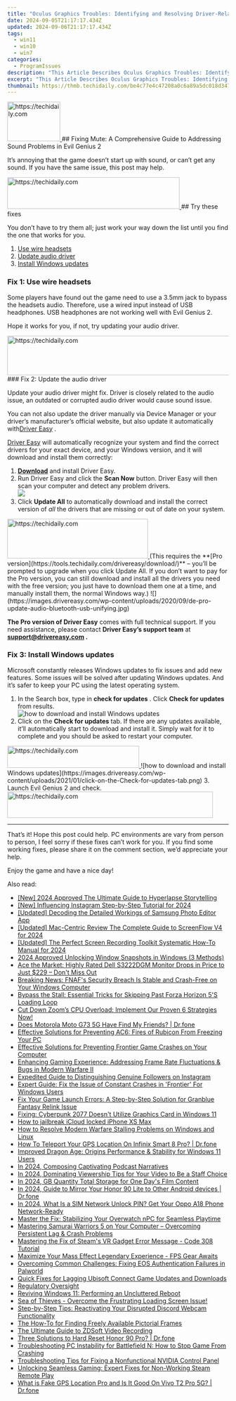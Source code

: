 ```yaml
---
title: "Oculus Graphics Troubles: Identifying and Resolving Driver-Related Errors"
date: 2024-09-05T21:17:17.434Z
updated: 2024-09-06T21:17:17.434Z
tags:
  - win11
  - win10
  - win7
categories:
  - ProgramIssues
description: "This Article Describes Oculus Graphics Troubles: Identifying and Resolving Driver-Related Errors"
excerpt: "This Article Describes Oculus Graphics Troubles: Identifying and Resolving Driver-Related Errors"
thumbnail: https://thmb.techidaily.com/be4c77e4c47208a0c6a89a5dc018d347b3f89d31378e1f478ed8a82b6ec5c28d.jpg
---
```


<!-- affiliate ads begin -->
<a href="https://aligracehair.sjv.io/c/5597632/2115910/19272" target="_top" id="2115910">
  <img src="//a.impactradius-go.com/display-ad/19272-2115910" border="0" alt="https://techidaily.com" width="120" height="90"/>
</a>
<img height="0" width="0" src="https://aligracehair.sjv.io/i/5597632/2115910/19272" style="position:absolute;visibility:hidden;" border="0" />
<!-- affiliate ads end -->
## Fixing Mute: A Comprehensive Guide to Addressing Sound Problems in Evil Genius 2

It’s annoying that the game doesn’t start up with sound, or can’t get any sound. If you have the same issue, this post may help.

<!-- affiliate ads begin -->
<a href="https://aligracehair.sjv.io/c/5597632/2135403/19272" target="_top" id="2135403">
  <img src="//a.impactradius-go.com/display-ad/19272-2135403" border="0" alt="https://techidaily.com" width="392" height="72"/>
</a>
<img height="0" width="0" src="https://aligracehair.sjv.io/i/5597632/2135403/19272" style="position:absolute;visibility:hidden;" border="0" />
<!-- affiliate ads end -->
## Try these fixes

 You don’t have to try them all; just work your way down the list until you find the one that works for you.

1. [Use wire headsets](https://tools.techidaily.com/drivereasy/download/)
2. [Update audio driver](https://tools.techidaily.com/drivereasy/download/)
3. [Install Windows updates](https://tools.techidaily.com/drivereasy/download/)

### Fix 1: Use wire headsets

 Some players have found out the game need to use a 3.5mm jack to bypass the headsets audio. Therefore, use a wired input instead of USB headphones. USB headphones are not working well with Evil Genius 2.

Hope it works for you, if not, try updating your audio driver.

<!-- affiliate ads begin -->
<a href="https://appsumo.8odi.net/c/5597632/2129741/7443" target="_top" id="2129741">
  <img src="//a.impactradius-go.com/display-ad/7443-2129741" border="0" alt="https://techidaily.com" width="728" height="90"/>
</a>
<img height="0" width="0" src="https://appsumo.8odi.net/i/5597632/2129741/7443" style="position:absolute;visibility:hidden;" border="0" />
<!-- affiliate ads end -->
### Fix 2: Update the audio driver

 Update your audio driver might fix. Driver is closely related to the audio issue, an outdated or corrupted audio driver would cause sound issue.

 You can not also update the driver manually via Device Manager or your driver’s manufacturer’s official website, but also update it automatically with[Driver Easy](https://tools.techidaily.com/drivereasy/download/) .

[Driver Easy](https://tools.techidaily.com/drivereasy/download/) will automatically recognize your system and find the correct drivers for your exact device, and your Windows version, and it will download and install them correctly:

1. **[Download](https://tools.techidaily.com/drivereasy/download/)**  and install Driver Easy.
2. Run Driver Easy and click the **Scan Now** button. Driver Easy will then scan your computer and detect any problem drivers.  
![](https://images.drivereasy.com/wp-content/uploads/2020/08/Scan-now.jpg)
3. Click **Update All** to automatically download and install the correct version of _all_ the drivers that are missing or out of date on your system.  
<!-- affiliate ads begin -->
<a href="https://wigfever.sjv.io/c/5597632/2014848/22899" target="_top" id="2014848">
  <img src="//a.impactradius-go.com/display-ad/22899-2014848" border="0" alt="https://techidaily.com" width="320" height="90"/>
</a>
<img height="0" width="0" src="https://wigfever.sjv.io/i/5597632/2014848/22899" style="position:absolute;visibility:hidden;" border="0" />
<!-- affiliate ads end -->
 (This requires the **[Pro version](https://tools.techidaily.com/drivereasy/download/)**  – you’ll be prompted to upgrade when you click Update All. If you don’t want to pay for the Pro version, you can still download and install all the drivers you need with the free version; you just have to download them one at a time, and manually install them, the normal Windows way.)  
![](https://images.drivereasy.com/wp-content/uploads/2020/09/de-pro-update-audio-bluetooth-usb-unifying.jpg)

**The Pro version of Driver Easy** comes with full technical support. If you need assistance, please contact **Driver Easy’s support team** at **[support@drivereasy.com](https://tools.techidaily.com/drivereasy/download/) .**

### Fix 3: Install Windows updates

 Microsoft constantly releases Windows updates to fix issues and add new features. Some issues will be solved after updating Windows updates. And it’s safer to keep your PC using the latest operating system.

1. In the Search box, type in **check for updates** . Click **Check for updates**  from results.  
![how to download and install Windows updates](https://images.drivereasy.com/wp-content/uploads/2021/01/check-for-updates.png)
2. Click on the **Check for updates**  tab. If there are any updates available, it’ll automatically start to download and install it. Simply wait for it to complete and you should be asked to restart your computer.  
<!-- affiliate ads begin -->
<a href="https://25home.pxf.io/c/5597632/2123474/16836" target="_top" id="2123474">
  <img src="//a.impactradius-go.com/display-ad/16836-2123474" border="0" alt="https://techidaily.com" width="300" height="50"/>
</a>
<img height="0" width="0" src="https://25home.pxf.io/i/5597632/2123474/16836" style="position:absolute;visibility:hidden;" border="0" />
<!-- affiliate ads end -->
![how to download and install Windows updates](https://images.drivereasy.com/wp-content/uploads/2021/01/click-on-the-Check-for-updates-tab.png)
3. Launch Evil Genius 2 and check.
<!-- affiliate ads begin -->
<a href="https://aligracehair.sjv.io/c/5597632/2115936/19272" target="_top" id="2115936">
  <img src="//a.impactradius-go.com/display-ad/19272-2115936" border="0" alt="https://techidaily.com" width="468" height="60"/>
</a>
<img height="0" width="0" src="https://aligracehair.sjv.io/i/5597632/2115936/19272" style="position:absolute;visibility:hidden;" border="0" />
<!-- affiliate ads end -->

---

 That’s it! Hope this post could help. PC environments are vary from person to person, I feel sorry if these fixes can’t work for you. If you find some working fixes, please share it on the comment section, we’d appreciate your help.

Enjoy the game and have a nice day!

<ins class="adsbygoogle"
     style="display:block"
     data-ad-format="autorelaxed"
     data-ad-client="ca-pub-7571918770474297"
     data-ad-slot="1223367746"></ins>



<ins class="adsbygoogle"
     style="display:block"
     data-ad-client="ca-pub-7571918770474297"
     data-ad-slot="8358498916"
     data-ad-format="auto"
     data-full-width-responsive="true"></ins>

<span class="atpl-alsoreadstyle">Also read:</span>
<div><ul>
<li><a href="https://fox-helps.techidaily.com/new-2024-approved-the-ultimate-guide-to-hyperlapse-storytelling/"><u>[New] 2024 Approved The Ultimate Guide to Hyperlapse Storytelling</u></a></li>
<li><a href="https://instagram-video-recordings.techidaily.com/new-influencing-instagram-step-by-step-tutorial-for-2024/"><u>[New] Influencing Instagram Step-by-Step Tutorial for 2024</u></a></li>
<li><a href="https://fox-friendly.techidaily.com/updated-decoding-the-detailed-workings-of-samsung-photo-editor-app/"><u>[Updated] Decoding the Detailed Workings of Samsung Photo Editor App</u></a></li>
<li><a href="https://remote-screen-capture.techidaily.com/updated-mac-centric-review-the-complete-guide-to-screenflow-v4-for-2024/"><u>[Updated] Mac-Centric Review The Complete Guide to ScreenFlow V4 for 2024</u></a></li>
<li><a href="https://screen-sharing-recording.techidaily.com/updated-the-perfect-screen-recording-toolkit-systematic-how-to-manual-for-2024/"><u>[Updated] The Perfect Screen Recording Toolkit Systematic How-To Manual for 2024</u></a></li>
<li><a href="https://screen-recording.techidaily.com/2024-approved-unlocking-window-snapshots-in-windows-3-methods/"><u>2024 Approved Unlocking Window Snapshots in Windows (3 Methods)</u></a></li>
<li><a href="https://hardware-tips.techidaily.com/ace-the-market-highly-rated-dell-s3222dgm-monitor-drops-in-price-to-just-229-dont-miss-out/"><u>Ace the Market: Highly Rated Dell S3222DGM Monitor Drops in Price to Just $229 – Don't Miss Out</u></a></li>
<li><a href="https://win-solutions.techidaily.com/breaking-news-fnafs-security-breach-is-stable-and-crash-free-on-your-windows-computer/"><u>Breaking News: FNAF's Security Breach Is Stable and Crash-Free on Your Windows Computer</u></a></li>
<li><a href="https://win-solutions.techidaily.com/bypass-the-stall-essential-tricks-for-skipping-past-forza-horizon-5s-loading-loop/"><u>Bypass the Stall: Essential Tricks for Skipping Past Forza Horizon 5'S Loading Loop</u></a></li>
<li><a href="https://win-solutions.techidaily.com/1723003614463-cut-down-zooms-cpu-overload-implement-our-proven-6-strategies-now/"><u>Cut Down Zoom’s CPU Overload: Implement Our Proven 6 Strategies Now!</u></a></li>
<li><a href="https://location-social.techidaily.com/does-motorola-moto-g73-5g-have-find-my-friends-drfone-by-drfone-virtual-android/"><u>Does Motorola Moto G73 5G Have Find My Friends? | Dr.fone</u></a></li>
<li><a href="https://win-solutions.techidaily.com/effective-solutions-for-preventing-ac6-fires-of-rubicon-from-freezing-your-pc/"><u>Effective Solutions for Preventing AC6: Fires of Rubicon From Freezing Your PC</u></a></li>
<li><a href="https://win-solutions.techidaily.com/effective-solutions-for-preventing-frontier-game-crashes-on-your-computer/"><u>Effective Solutions for Preventing Frontier Game Crashes on Your Computer</u></a></li>
<li><a href="https://win-solutions.techidaily.com/enhancing-gaming-experience-addressing-frame-rate-fluctuations-and-bugs-in-modern-warfare-ii/"><u>Enhancing Gaming Experience: Addressing Frame Rate Fluctuations & Bugs in Modern Warfare II</u></a></li>
<li><a href="https://instagram-video-recordings.techidaily.com/expedited-guide-to-distinguishing-genuine-followers-on-instagram/"><u>Expedited Guide to Distinguishing Genuine Followers on Instagram</u></a></li>
<li><a href="https://win-solutions.techidaily.com/expert-guide-fix-the-issue-of-constant-crashes-in-frontier-for-windows-users/"><u>Expert Guide: Fix the Issue of Constant Crashes in 'Frontier' For Windows Users</u></a></li>
<li><a href="https://win-solutions.techidaily.com/fix-your-game-launch-errors-a-step-by-step-solution-for-granblue-fantasy-relink-issue/"><u>Fix Your Game Launch Errors: A Step-by-Step Solution for Granblue Fantasy Relink Issue</u></a></li>
<li><a href="https://win-solutions.techidaily.com/fixing-cyberpunk-2077-doesnt-utilize-graphics-card-in-windows-11/"><u>Fixing: Cyberpunk 2077 Doesn't Utilize Graphics Card in Windows 11</u></a></li>
<li><a href="https://activate-lock.techidaily.com/how-to-jailbreak-icloud-locked-iphone-xs-max-by-drfone-ios/"><u>How to jailbreak iCloud locked iPhone XS Max</u></a></li>
<li><a href="https://win-solutions.techidaily.com/how-to-resolve-modern-warfare-stalling-problems-on-windows-and-linux/"><u>How to Resolve Modern Warfare Stalling Problems on Windows and Linux</u></a></li>
<li><a href="https://change-location.techidaily.com/how-to-teleport-your-gps-location-on-infinix-smart-8-pro-drfone-by-drfone-virtual-android/"><u>How To Teleport Your GPS Location On Infinix Smart 8 Pro? | Dr.fone</u></a></li>
<li><a href="https://win-solutions.techidaily.com/improved-dragon-age-origins-performance-and-stability-for-windows-11-users/"><u>Improved Dragon Age: Origins Performance & Stability for Windows 11 Users</u></a></li>
<li><a href="https://fox-links.techidaily.com/in-2024-composing-captivating-podcast-narratives/"><u>In 2024, Composing Captivating Podcast Narratives</u></a></li>
<li><a href="https://vimeo-videos.techidaily.com/in-2024-dominating-viewership-tips-for-your-video-to-be-a-staff-choice/"><u>In 2024, Dominating Viewership Tips for Your Video to Be a Staff Choice</u></a></li>
<li><a href="https://some-techniques.techidaily.com/in-2024-gb-quantity-total-storage-for-one-days-film-content/"><u>In 2024, GB Quantity Total Storage for One Day's Film Content</u></a></li>
<li><a href="https://screen-mirror.techidaily.com/in-2024-guide-to-mirror-your-honor-90-lite-to-other-android-devices-drfone-by-drfone-android/"><u>In 2024, Guide to Mirror Your Honor 90 Lite to Other Android devices | Dr.fone</u></a></li>
<li><a href="https://sim-unlock.techidaily.com/in-2024-what-is-a-sim-network-unlock-pin-get-your-oppo-a18-phone-network-ready-by-drfone-android/"><u>In 2024, What Is a SIM Network Unlock PIN? Get Your Oppo A18 Phone Network-Ready</u></a></li>
<li><a href="https://win-solutions.techidaily.com/master-the-fix-stabilizing-your-overwatch-npc-for-seamless-playtime/"><u>Master the Fix: Stabilizing Your Overwatch nPC for Seamless Playtime</u></a></li>
<li><a href="https://win-solutions.techidaily.com/mastering-samurai-warriors-5-on-your-computer-overcoming-persistent-lag-and-crash-problems/"><u>Mastering Samurai Warriors 5 on Your Computer – Overcoming Persistent Lag & Crash Problems</u></a></li>
<li><a href="https://win-solutions.techidaily.com/mastering-the-fix-of-steams-vr-gadget-error-message-code-308-tutorial/"><u>Mastering the Fix of Steam's VR Gadget Error Message - Code 308 Tutorial</u></a></li>
<li><a href="https://win-solutions.techidaily.com/1722990269353-maximize-your-mass-effect-legendary-experience-fps-gear-awaits/"><u>Maximize Your Mass Effect Legendary Experience - FPS Gear Awaits</u></a></li>
<li><a href="https://win-solutions.techidaily.com/overcoming-common-challenges-fixing-eos-authentication-failures-in-palworld/"><u>Overcoming Common Challenges: Fixing EOS Authentication Failures in Palworld</u></a></li>
<li><a href="https://win-solutions.techidaily.com/quick-fixes-for-lagging-ubisoft-connect-game-updates-and-downloads/"><u>Quick Fixes for Lagging Ubisoft Connect Game Updates and Downloads</u></a></li>
<li><a href="https://win-solutions.techidaily.com/regulatory-oversight/"><u>Regulatory Oversight</u></a></li>
<li><a href="https://win11-tips.techidaily.com/reviving-windows-11-performing-an-uncluttered-reboot/"><u>Reviving Windows 11: Performing an Uncluttered Reboot</u></a></li>
<li><a href="https://win-solutions.techidaily.com/sea-of-thieves-overcome-the-frustrating-loading-screen-issue/"><u>Sea of Thieves - Overcome the Frustrating Loading Screen Issue!</u></a></li>
<li><a href="https://win-solutions.techidaily.com/step-by-step-tips-reactivating-your-disrupted-discord-webcam-functionality/"><u>Step-by-Step Tips: Reactivating Your Disrupted Discord Webcam Functionality</u></a></li>
<li><a href="https://extra-resources.techidaily.com/the-how-to-for-finding-freely-available-pictorial-frames/"><u>The How-To for Finding Freely Available Pictorial Frames</u></a></li>
<li><a href="https://screen-capture.techidaily.com/the-ultimate-guide-to-zdsoft-video-recording/"><u>The Ultimate Guide to ZDSoft Video Recording</u></a></li>
<li><a href="https://techidaily.com/three-solutions-to-hard-reset-honor-90-pro-drfone-by-drfone-reset-android-reset-android/"><u>Three Solutions to Hard Reset Honor 90 Pro? | Dr.fone</u></a></li>
<li><a href="https://win-solutions.techidaily.com/troubleshooting-pc-instability-for-battlefield-n-how-to-stop-game-from-crashing/"><u>Troubleshooting PC Instability for Battlefield N: How to Stop Game From Crashing</u></a></li>
<li><a href="https://win-solutions.techidaily.com/troubleshooting-tips-for-fixing-a-nonfunctional-nvidia-control-panel/"><u>Troubleshooting Tips for Fixing a Nonfunctional NVIDIA Control Panel</u></a></li>
<li><a href="https://win-solutions.techidaily.com/unlocking-seamless-gaming-expert-fixes-for-non-working-steam-remote-play/"><u>Unlocking Seamless Gaming: Expert Fixes for Non-Working Steam Remote Play</u></a></li>
<li><a href="https://fake-location.techidaily.com/what-is-fake-gps-location-pro-and-is-it-good-on-vivo-t2-pro-5g-drfone-by-drfone-virtual-android/"><u>What is Fake GPS Location Pro and Is It Good On Vivo T2 Pro 5G? | Dr.fone</u></a></li>
</ul></div>
